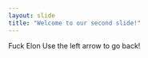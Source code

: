 ```yaml
---
layout: slide
title: "Welcome to our second slide!"
---
```

Fuck Elon
Use the left arrow to go back!
